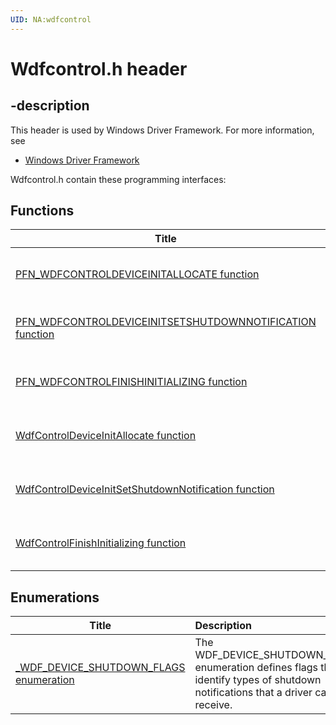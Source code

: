 ```yaml
---
UID: NA:wdfcontrol
---
```


# Wdfcontrol.h header

## -description

This header is used by Windows Driver Framework. For more information, see
- [Windows Driver Framework](../_wdf/index.md)

Wdfcontrol.h contain these programming interfaces:


## Functions

| Title   | Description   |
| ---- |:---- |
| [PFN_WDFCONTROLDEVICEINITALLOCATE function](nc-wdfcontrol-pfn_wdfcontroldeviceinitallocate.md) | The WdfControlDeviceInitAllocate method allocates a WDFDEVICE_INIT structure that a driver uses when creating a new control device object. |
| [PFN_WDFCONTROLDEVICEINITSETSHUTDOWNNOTIFICATION function](nc-wdfcontrol-pfn_wdfcontroldeviceinitsetshutdownnotification.md) | The WdfControlDeviceInitSetShutdownNotification method sets shutdown notification information for a control device object. |
| [PFN_WDFCONTROLFINISHINITIALIZING function](nc-wdfcontrol-pfn_wdfcontrolfinishinitializing.md) | The WdfControlFinishInitializing method informs the framework that a driver has finished initializing a specified control device object. |
| [WdfControlDeviceInitAllocate function](nf-wdfcontrol-wdfcontroldeviceinitallocate.md) | The WdfControlDeviceInitAllocate method allocates a WDFDEVICE_INIT structure that a driver uses when creating a new control device object. |
| [WdfControlDeviceInitSetShutdownNotification function](nf-wdfcontrol-wdfcontroldeviceinitsetshutdownnotification.md) | The WdfControlDeviceInitSetShutdownNotification method sets shutdown notification information for a control device object. |
| [WdfControlFinishInitializing function](nf-wdfcontrol-wdfcontrolfinishinitializing.md) | The WdfControlFinishInitializing method informs the framework that a driver has finished initializing a specified control device object. |

## Enumerations

| Title   | Description   |
| ---- |:---- |
| [_WDF_DEVICE_SHUTDOWN_FLAGS enumeration](ne-wdfcontrol-_wdf_device_shutdown_flags.md) | The WDF_DEVICE_SHUTDOWN_FLAGS enumeration defines flags that identify types of shutdown notifications that a driver can receive. |
